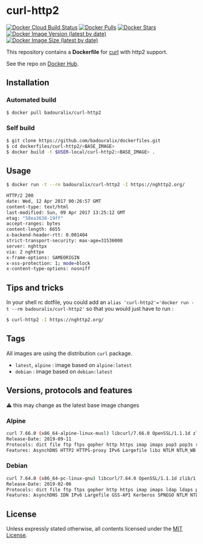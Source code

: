 # curl-http2

[![Docker Cloud Build Status](https://img.shields.io/docker/cloud/build/badouralix/curl-http2?label=build&logo=docker&logoColor=white)](https://hub.docker.com/r/badouralix/curl-http2)
[![Docker Pulls](https://img.shields.io/docker/pulls/badouralix/curl-http2?label=pulls&logo=docker&logoColor=white)](https://hub.docker.com/r/badouralix/curl-http2)
[![Docker Stars](https://img.shields.io/docker/stars/badouralix/curl-http2?label=stars&logo=docker&logoColor=white)](https://hub.docker.com/r/badouralix/curl-http2)
[![Docker Image Version (latest by date)](https://img.shields.io/docker/v/badouralix/curl-http2?logo=docker&logoColor=white)](https://hub.docker.com/r/badouralix/curl-http2)
[![Docker Image Size (latest by date)](https://img.shields.io/docker/image-size/badouralix/curl-http2?label=size&logo=docker&logoColor=white)](https://hub.docker.com/r/badouralix/curl-http2)

This repository contains a **Dockerfile** for [curl](https://curl.haxx.se/) with http2 support.

See the repo on [Docker Hub](https://hub.docker.com/r/badouralix/curl-http2/).

## Installation

### Automated build

```bash
$ docker pull badouralix/curl-http2
```

### Self build

```bash
$ git clone https://github.com/badouralix/dockerfiles.git
$ cd dockerfiles/curl-http2/<BASE_IMAGE>
$ docker build -t $USER-local/curl-http2:<BASE_IMAGE> .
```

## Usage

```bash
$ docker run -t --rm badouralix/curl-http2 -I https://nghttp2.org/

HTTP/2 200
date: Wed, 12 Apr 2017 00:26:57 GMT
content-type: text/html
last-modified: Sun, 09 Apr 2017 13:25:12 GMT
etag: "58ea3638-19ff"
accept-ranges: bytes
content-length: 6655
x-backend-header-rtt: 0.001404
strict-transport-security: max-age=31536000
server: nghttpx
via: 2 nghttpx
x-frame-options: SAMEORIGIN
x-xss-protection: 1; mode=block
x-content-type-options: nosniff
```

## Tips and tricks

In your shell rc dotfile, you could add an `alias 'curl-http2'='docker run -t --rm badouralix/curl-http2'`
so that you would just have to run :

```bash
$ curl-http2 -I https://nghttp2.org/
```

## Tags

All images are using the distribution `curl` package.

- `latest`, `alpine` : image based on `alpine:latest`
- `debian` : image based on `debian:latest`

## Versions, protocols and features

:warning: this may change as the latest base image changes

### Alpine

```bash
curl 7.66.0 (x86_64-alpine-linux-musl) libcurl/7.66.0 OpenSSL/1.1.1d zlib/1.2.11 nghttp2/1.39.2
Release-Date: 2019-09-11
Protocols: dict file ftp ftps gopher http https imap imaps pop3 pop3s rtsp smb smbs smtp smtps telnet tftp
Features: AsynchDNS HTTP2 HTTPS-proxy IPv6 Largefile libz NTLM NTLM_WB SSL TLS-SRP UnixSockets
```

### Debian

```bash
curl 7.64.0 (x86_64-pc-linux-gnu) libcurl/7.64.0 OpenSSL/1.1.1d zlib/1.2.11 libidn2/2.0.5 libpsl/0.20.2 (+libidn2/2.0.5) libssh2/1.8.0 nghttp2/1.36.0 librtmp/2.3
Release-Date: 2019-02-06
Protocols: dict file ftp ftps gopher http https imap imaps ldap ldaps pop3 pop3s rtmp rtsp scp sftp smb smbs smtp smtps telnet tftp
Features: AsynchDNS IDN IPv6 Largefile GSS-API Kerberos SPNEGO NTLM NTLM_WB SSL libz TLS-SRP HTTP2 UnixSockets HTTPS-proxy PSL
```

## License

Unless expressly stated otherwise, all contents licensed under the [MIT License](https://github.com/badouralix/dockerfiles/blob/main/LICENSE).
